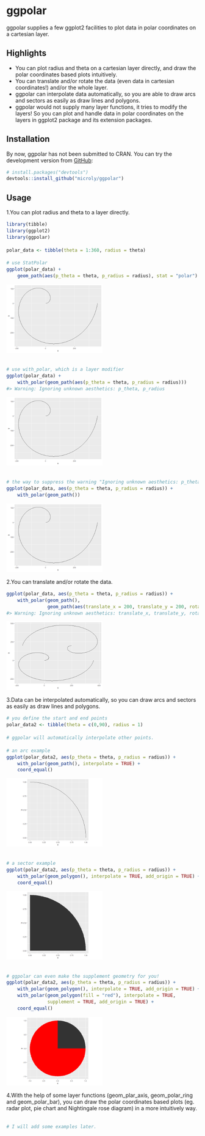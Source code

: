 
<!-- README.md is generated from README.Rmd. Please edit that file -->

# ggpolar

<!-- badges: start -->

<!-- badges: end -->

ggpolar supplies a few ggplot2 facilities to plot data in polar
coordinates on a cartesian layer.

## Highlights

  - You can plot radius and theta on a cartesian layer directly, and
    draw the polar coordinates based plots intuitively.
  - You can translate and/or rotate the data (even data in cartesian
    coordinates\!) and/or the whole layer.
  - ggpolar can interpolate data automatically, so you are able to draw
    arcs and sectors as easily as draw lines and polygons.
  - ggpolar would not supply many layer functions, it tries to modify
    the layers\! So you can plot and handle data in polar coordinates on
    the layers in ggplot2 package and its extension packages.

## Installation

By now, ggpolar has not been submitted to CRAN. You can try the
development version from [GitHub](https://github.com/):

``` r
# install.packages("devtools")
devtools::install_github("microly/ggpolar")
```

## Usage

1.You can plot radius and theta to a layer directly.

``` r
library(tibble)
library(ggplot2)
library(ggpolar)

polar_data <- tibble(theta = 1:360, radius = theta)

# use StatPolar
ggplot(polar_data) + 
    geom_path(aes(p_theta = theta, p_radius = radius), stat = "polar")
```

<img src="man/figures/README-map_radius_theta-1.png" width="50%" />

``` r

# use with_polar, which is a layer modifier
ggplot(polar_data) + 
    with_polar(geom_path(aes(p_theta = theta, p_radius = radius)))
#> Warning: Ignoring unknown aesthetics: p_theta, p_radius
```

<img src="man/figures/README-map_radius_theta-2.png" width="50%" />

``` r

# the way to suppress the warning "Ignoring unknown aesthetics: p_theta, p_radius":
ggplot(polar_data, aes(p_theta = theta, p_radius = radius)) + 
    with_polar(geom_path())
```

<img src="man/figures/README-map_radius_theta-3.png" width="50%" />

2.You can translate and/or rotate the data.

``` r
ggplot(polar_data, aes(p_theta = theta, p_radius = radius)) + 
    with_polar(geom_path(),
               geom_path(aes(translate_x = 200, translate_y = 200, rotate = 180)))
#> Warning: Ignoring unknown aesthetics: translate_x, translate_y, rotate
```

<img src="man/figures/README-translate_rotate-1.png" width="50%" />

3.Data can be interpolated automatically, so you can draw arcs and
sectors as easily as draw lines and polygons.

``` r
# you define the start and end points
polar_data2 <- tibble(theta = c(0,90), radius = 1)

# ggpolar will automatically interpolate other points.

# an arc example
ggplot(polar_data2, aes(p_theta = theta, p_radius = radius)) + 
    with_polar(geom_path(), interpolate = TRUE) + 
    coord_equal()
```

<img src="man/figures/README-interpolation-1.png" width="50%" />

``` r

# a sector example
ggplot(polar_data2, aes(p_theta = theta, p_radius = radius)) + 
    with_polar(geom_polygon(), interpolate = TRUE, add_origin = TRUE) + 
    coord_equal()
```

<img src="man/figures/README-interpolation-2.png" width="50%" />

``` r

# ggpolar can even make the supplement geometry for you! 
ggplot(polar_data2, aes(p_theta = theta, p_radius = radius)) + 
    with_polar(geom_polygon(), interpolate = TRUE, add_origin = TRUE) +
    with_polar(geom_polygon(fill = "red"), interpolate = TRUE, 
               supplement = TRUE, add_origin = TRUE) +
    coord_equal()
```

<img src="man/figures/README-interpolation-3.png" width="50%" />

4.With the help of some layer functions (geom\_plar\_axis,
geom\_polar\_ring and geom\_polar\_bar), you can draw the polar
coordinates based plots (eg. radar plot, pie chart and Nightingale rose
diagram) in a more intuitively way.

``` r

# I will add some examples later.
```

